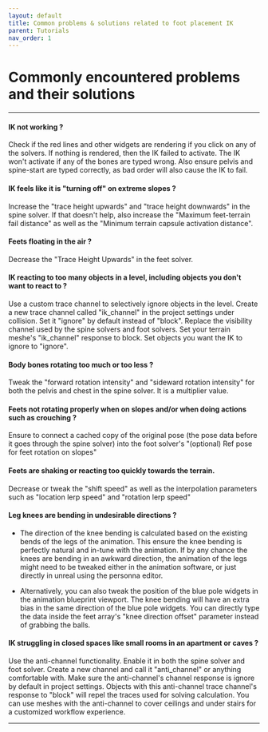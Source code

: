 ```yaml
---
layout: default
title: Common problems & solutions related to foot placement IK
parent: Tutorials
nav_order: 1
---
```


# Commonly encountered problems and their solutions


---


#### IK not working ?

Check if the red lines and other widgets are rendering if you click on any of the solvers. If nothing is rendered, then the IK failed to activate. The IK won't activate
if any of the bones are typed wrong. Also ensure pelvis and spine-start are typed correctly, as bad order will also cause the IK to fail.

#### IK feels like it is "turning off" on extreme slopes ?

Increase the "trace height upwards" and "trace height downwards" in the spine solver. If that doesn't help, also increase the "Maximum feet-terrain fail distance" as well as the "Minimum terrain capsule activation distance".

#### Feets floating in the air ?

Decrease the "Trace Height Upwards" in the feet solver.

#### IK reacting to too many objects in a level, including objects you don't want to react to ?

Use a custom trace channel to selectively ignore objects in the level. Create a new trace channel called "ik_channel" in the project settings under collision. Set it "ignore" by
default instead of "block". Replace the visibility channel used by the spine solvers and foot solvers. Set your terrain meshe's "ik_channel" response to block. Set objects you want the IK to ignore to "ignore".

#### Body bones rotating too much or too less ?

Tweak the "forward rotation intensity" and "sideward rotation intensity" for both the pelvis and chest in the spine solver. It is a multiplier value.

#### Feets not rotating properly when on slopes and/or when doing actions such as crouching ?

Ensure to connect a cached copy of the original pose (the pose data before it goes through the spine solver) into the foot solver's "(optional) Ref pose for feet rotation on slopes"

#### Feets are shaking or reacting too quickly towards the terrain.

Decrease or tweak the "shift speed" as well as the interpolation parameters such as "location lerp speed" and "rotation lerp speed"

#### Leg knees are bending in undesirable directions ?

- The direction of the knee bending is calculated based on the existing bends of the legs of the animation. This ensure the knee bending is perfectly natural and in-tune with the animation. If by any chance the knees are bending in an awkward direction, the animation of the legs might need to be tweaked either in the animation software, or just directly
in unreal using the personna editor. 

- Alternatively, you can also tweak the position of the blue pole widgets in the animation blueprint viewport. The knee bending will have an extra bias in the same direction of the blue pole widgets. You can directly type the data inside the feet array's "knee direction offset" parameter instead of grabbing the balls.

#### IK struggling in closed spaces like small rooms in an apartment or caves ?

Use the anti-channel functionality. Enable it in both the spine solver and foot solver. Create a new channel and call it "anti_channel" or anything comfortable with. Make sure the anti-channel's channel response is ignore by default in project settings. Objects with this anti-channel trace channel's response to "block" will repel the traces used for solving calculation. You can use meshes with the anti-channel to cover ceilings and under stairs for a customized workflow experience.


---